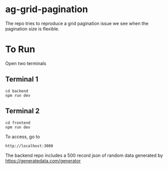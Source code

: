 # ag-grid-pagination

The repo tries to reproduce a grid pagination issue we see when the pagination size is flexible.

# To Run

Open two terminals

## Terminal 1

```
cd backend
npm run dev
```

## Terminal 2

```
cd frontend
npm run dev
```

To access, go to

```
http://localhost:3000
```

The backend repo includes a 500 record json of random data generated by https://generatedata.com/generator

